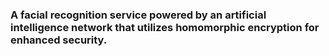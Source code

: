 ### A facial recognition service powered by an artificial intelligence network that utilizes homomorphic encryption for enhanced security.

